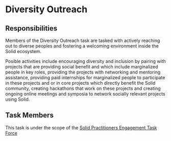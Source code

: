 # Diversity Outreach

## Responsibilities

Members of the Diversity Outreach task are tasked with actively reaching out to diverse peoples and fostering a welcoming environment inside the Solid ecosystem.

Posible activities include encouraging diversity and inclusion by pairing with projects that are providing social benefit and which include marginalized people in key roles, providing the projects with networking and mentoring assistance, providing paid internships for marginalized people to participate in these projects and or in core projects which directly benefit the Solid community, creating hackathons that work on these projects and creating ongoing online meetings and symposia to network socially relevant projects using Solid.

## Task Members

This task is under the scope of the [Solid Practitioners Engagement Task Force](practitioners-engagement.md)
